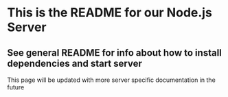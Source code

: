 # This is the README for our Node.js Server
## See general README for info about how to install dependencies and start server
This page will be updated with more server specific documentation in the future
